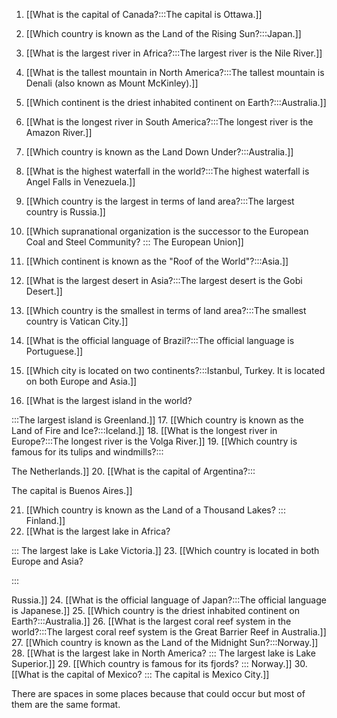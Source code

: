 1. [[What is the capital of Canada?:::The capital is Ottawa.]]
2. [[Which country is known as the Land of the Rising Sun?:::Japan.]]
3. [[What is the largest river in Africa?:::The largest river is the Nile River.]]
4. [[What is the tallest mountain in North America?:::The tallest mountain is Denali (also known as Mount McKinley).]]
5. [[Which continent is the driest inhabited continent on Earth?:::Australia.]]
6. [[What is the longest river in South America?:::The longest river is the Amazon River.]]
7. [[Which country is known as the Land Down Under?:::Australia.]]
8. [[What is the highest waterfall in the world?:::The highest waterfall is Angel Falls in Venezuela.]]
9. [[Which country is the largest in terms of land area?:::The largest country is Russia.]]

10. [[Which supranational organization is the successor to the 
European Coal and Steel Community? 
::: 
The European Union]]
11. [[Which continent is known as the "Roof of the World"?:::Asia.]]
12. [[What is the largest desert in Asia?:::The largest desert is the Gobi Desert.]]
13. [[Which country is the smallest in terms of land area?:::The smallest country is Vatican City.]]
14. [[What is the official language of Brazil?:::The official language is Portuguese.]]
15. [[Which city is located on two continents?:::Istanbul, Turkey. It is located on both Europe and Asia.]]
16. [[What is the largest island in the world?

:::The largest island is Greenland.]]
17. [[Which country is known as the Land of Fire and Ice?:::Iceland.]]
18. [[What is the longest river in Europe?:::The longest river is the Volga River.]]
19. [[Which country is famous for its tulips and windmills?:::

The Netherlands.]]
20. [[What is the capital of Argentina?:::

The capital is Buenos Aires.]]

21. [[Which country is known as the Land of a Thousand Lakes? ::: Finland.]]
22. [[What is the largest lake in Africa?

::: The largest lake is Lake Victoria.]]
23. [[Which country is located in both Europe and Asia?

:::

Russia.]]
24. [[What is the official language of Japan?:::The official language is Japanese.]]
25. [[Which country is the driest inhabited continent on Earth?:::Australia.]]
26. [[What is the largest coral reef system in the world?:::The largest coral reef system is the Great Barrier Reef in Australia.]]
27. [[Which country is known as the Land of the Midnight Sun?:::Norway.]]
28. [[What is the largest lake in North America? ::: The largest lake is Lake Superior.]]
29. [[Which country is famous for its fjords? ::: Norway.]]
30. [[What is the capital of Mexico? ::: The capital is Mexico City.]]

There are spaces in some places because that could occur but most of them are the same format.